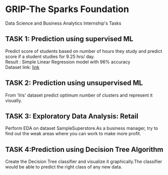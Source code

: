 # GRIP-The Sparks Foundation
Data Science and Business Analytics Internship's Tasks
## TASK 1: Prediction using supervised ML ##
Predict score of students based on number of hours they study and predict score if a student studies for 9.25 hrs/ day.\
Result : Simple Linear Regression model with 96% accuracy\
Dataset link: [link](https://raw.githubusercontent.com/AdiPersonalWorks/Random/master/student_scores%20-%20student_scores.csv)

## TASK 2: Prediction using unsupervised ML ##
From 'Iris' dataset predict optimum number of clusters and represent it visually.

## TASK 3: Exploratory Data Analysis: Retail ##
Perform EDA on dataset SampleSuperstore.As a business manager, try to find out the weak areas where you can
work to make more profit.

## TASK 4:Prediction using Decision Tree Algorithm ##
Create the Decision Tree classifier and visualize it graphically.The classifier would be able to predict the right class of any new data.
